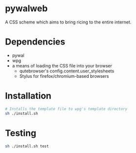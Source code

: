 # pywalweb
A CSS scheme which aims to bring ricing to the entire internet.

# Dependencies
- pywal
- wpg
- a means of loading the CSS file into your browser
    - qutebrowser's config.content.user_stylesheets
    - Stylus for firefox/chromium-based browsers

# Installation
```sh
# Installs the template file to wpg's template directory
sh ./install.sh
```

# Testing
```sh
sh ./install.sh test
```
